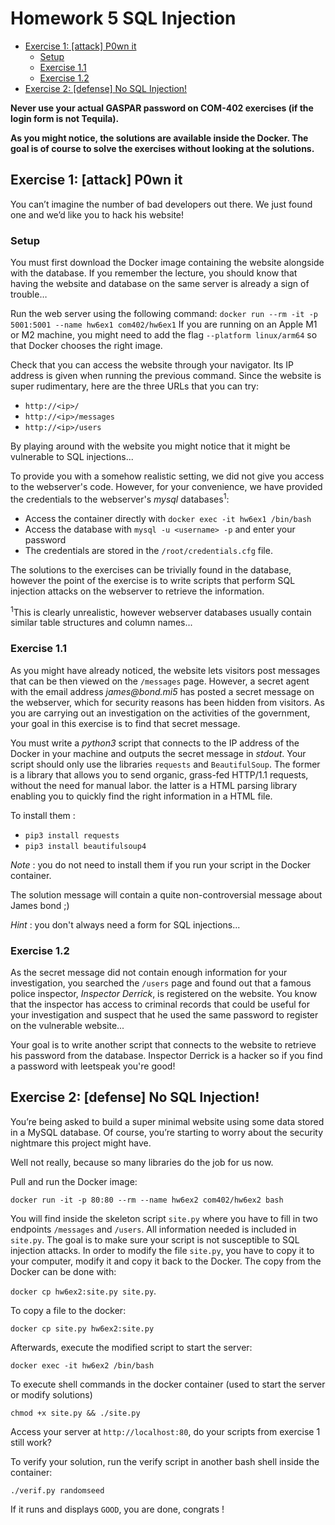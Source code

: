 # Homework 5 SQL Injection
- [Exercise 1: [attack] P0wn it](#exercise-1-attack-p0wn-it)
  - [Setup](#setup)
  - [Exercise 1.1](#exercise-11)
  - [Exercise 1.2](#exercise-12)
- [Exercise 2: [defense] No SQL Injection!](#exercise-2-defense-no-sql-injection)

**Never use your actual GASPAR password on COM-402 exercises (if the login form is not Tequila).**

**As you might notice, the solutions are available inside the Docker. The goal is of course to solve the exercises without looking at the solutions.**

## Exercise 1: [attack] P0wn it

You can’t imagine the number of bad developers out there. We just found one and we’d like you to hack his website!

### Setup

You must first download the Docker image containing the website alongside with the database. If you remember the lecture, you should know that having the website and database on the same server is already a sign of trouble…

Run the web server using the following command: `docker run --rm -it -p 5001:5001 --name hw6ex1 com402/hw6ex1`
If you are running on an Apple M1 or M2 machine, you might need to add the flag `--platform linux/arm64` so that Docker chooses the right image.

Check that you can access the website through your navigator. Its IP address is given when running the previous command. Since the website is super rudimentary, here are the three URLs that you can try:

- `http://<ip>/`
- `http://<ip>/messages`
- `http://<ip>/users`

By playing around with the website you might notice that it might be vulnerable to SQL injections...

To provide you with a somehow realistic setting, we did not give you access to the webserver's code. However, for your convenience, we have provided the credentials to the webserver's _mysql_ databases<sup>1</sup>:

- Access the container directly with `docker exec -it hw6ex1 /bin/bash`
- Access the database with `mysql -u <username> -p` and enter your password
- The credentials are stored in the `/root/credentials.cfg` file.

The solutions to the exercises can be trivially found in the database, however the point of the exercise is to write scripts that perform SQL injection attacks on the webserver to retrieve the information.

<sup>1</sup>This is clearly unrealistic, however webserver databases usually contain similar table structures and column names...

### Exercise 1.1

As you might have already noticed, the website lets visitors post messages that can be then viewed on the `/messages` page. However, a secret agent with the email address _james@bond.mi5_ has posted a secret message on the webserver, which for security reasons has been hidden from visitors. As you are carrying out an investigation on the activities of the government, your goal in this exercise is to find that secret message.

You must write a _python3_ script that connects to the IP address of the Docker in your machine and outputs the secret message in _stdout_. Your script should only use the libraries `requests` and `BeautifulSoup`. The former is a library that allows you to send organic, grass-fed HTTP/1.1 requests, without the need for manual labor. the latter is a HTML parsing library enabling you to quickly find the right information in a HTML file.

To install them :

- `pip3 install requests`
- `pip3 install beautifulsoup4`

_Note_ : you do not need to install them if you run your script in the Docker container.

The solution message will contain a quite non-controversial message about James bond ;)

_Hint_ : you don't always need a form for SQL injections...

### Exercise 1.2

As the secret message did not contain enough information for your investigation, you searched the `/users` page and found out that a famous police inspector, _Inspector Derrick_, is registered on the website. You know that the inspector has access to criminal records that could be useful for your investigation and suspect that he used the same password to register on the vulnerable website...

Your goal is to write another script that connects to the website to retrieve his password from the database. 
Inspector Derrick is a hacker so if you find a password with leetspeak you're good!

## Exercise 2: [defense] No SQL Injection!

You’re being asked to build a super minimal website using some data stored in a MySQL database. Of course, you’re starting to worry about the security nightmare this project might have.

Well not really, because so many libraries do the job for us now.

Pull and run the Docker image:

`docker run -it -p 80:80 --rm --name hw6ex2 com402/hw6ex2 bash`

You will find inside the skeleton script `site.py` where you have to fill in two endpoints `/messages` and `/users`. All information needed is included in `site.py`.
The goal is to make sure your script is not susceptible to SQL injection attacks.
In order to modify the file `site.py`, you have to copy it to your computer, modify it and copy it back to the Docker. The copy from the Docker can be done with: 

`docker cp hw6ex2:site.py site.py`. 

To copy a file to the docker:

`docker cp site.py hw6ex2:site.py`

Afterwards, execute the modified script to start the server:

`docker exec -it hw6ex2 /bin/bash`

To execute shell commands in the docker container (used to 
start the server or modify solutions)

`chmod +x site.py && ./site.py`

Access your server at `http://localhost:80`, do your scripts from exercise 1 still work?

To verify your solution, run the verify script in another bash shell inside the container:

`./verif.py randomseed`

If it runs and displays `GOOD`, you are done, congrats !
